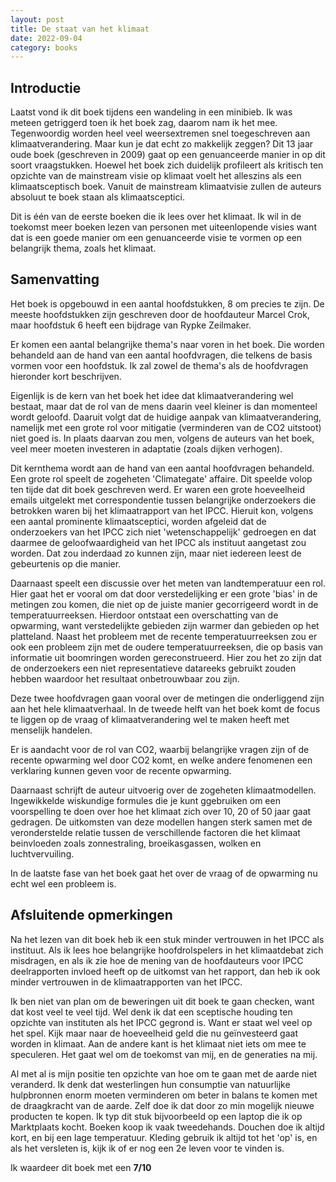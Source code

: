 ```yaml
---
layout: post
title: De staat van het klimaat
date: 2022-09-04
category: books
---
```

## Introductie
Laatst vond ik dit boek tijdens een wandeling in een minibieb. Ik was meteen getriggerd toen ik het boek zag, daarom nam ik het mee. Tegenwoordig worden heel veel weersextremen snel toegeschreven aan klimaatverandering. Maar kun je dat echt zo makkelijk zeggen? Dit 13 jaar oude boek (geschreven in 2009) gaat op een genuanceerde manier in op dit soort vraagstukken. Hoewel het boek zich duidelijk profileert als kritisch ten opzichte van de mainstream visie op klimaat voelt het alleszins als een klimaatsceptisch boek. Vanuit de mainstream klimaatvisie zullen de auteurs absoluut te boek staan als klimaatsceptici. 

Dit is één van de eerste boeken die ik lees over het klimaat. Ik wil in de toekomst meer boeken lezen van personen met uiteenlopende visies want dat is een goede manier om een genuanceerde visie te vormen op een belangrijk thema, zoals het klimaat. 
 
## Samenvatting

Het boek is opgebouwd in een aantal hoofdstukken, 8 om precies te zijn. De meeste hoofdstukken zijn geschreven door de hoofdauteur Marcel Crok, maar hoofdstuk 6 heeft een bijdrage van Rypke Zeilmaker. 

Er komen een aantal belangrijke thema's naar voren in het boek. Die worden behandeld aan de hand van een aantal hoofdvragen, die telkens de basis vormen voor een hoofdstuk. Ik zal zowel de thema's als de hoofdvragen hieronder kort beschrijven.

Eigenlijk is de kern van het boek het idee dat klimaatverandering wel bestaat, maar dat de rol van de mens daarin veel kleiner is dan momenteel wordt geloofd. Daaruit volgt dat de huidige aanpak van klimaatverandering, namelijk met een grote rol voor mitigatie (verminderen van de CO2 uitstoot) niet goed is. In plaats daarvan zou men, volgens de auteurs van het boek, veel meer moeten investeren in adaptatie (zoals dijken verhogen).

Dit kernthema wordt aan de hand van een aantal hoofdvragen behandeld. Een grote rol speelt de zogeheten 'Climategate' affaire. Dit speelde volop ten tijde dat dit boek geschreven werd. Er waren een grote hoeveelheid emails uitgelekt met correspondentie tussen belangrijke onderzoekers die betrokken waren bij het klimaatrapport van het IPCC. Hieruit kon, volgens een aantal prominente klimaatsceptici, worden afgeleid dat de onderzoekers van het IPCC zich niet 'wetenschappelijk' gedroegen en dat daarmee de geloofwaardigheid van het IPCC als instituut aangetast zou worden. Dat zou inderdaad zo kunnen zijn, maar niet iedereen leest de gebeurtenis op die manier. 

Daarnaast speelt een discussie over het meten van landtemperatuur een rol. Hier gaat het er vooral om dat door verstedelijking er een grote 'bias' in de metingen zou komen, die niet op de juiste manier gecorrigeerd wordt in de temperatuurreeksen. Hierdoor ontstaat een overschatting van de opwarming, want verstedelijkte gebieden zijn warmer dan gebieden op het platteland. Naast het probleem met de recente temperatuurreeksen zou er ook een probleem zijn met de oudere temperatuurreeksen, die op basis van informatie uit boomringen worden gereconstrueerd. Hier zou het zo zijn dat de onderzoekers een niet representatieve datareeks gebruikt zouden hebben waardoor het resultaat onbetrouwbaar zou zijn.

Deze twee hoofdvragen gaan vooral over de metingen die onderliggend zijn aan het hele klimaatverhaal. In de tweede helft van het boek komt de focus te liggen op de vraag of klimaatverandering wel te maken heeft met menselijk handelen. 

Er is aandacht voor de rol van CO2, waarbij belangrijke vragen zijn of de recente opwarming wel door CO2 komt, en welke andere fenomenen een verklaring kunnen geven voor de recente opwarming.

Daarnaast schrijft de auteur uitvoerig over de zogeheten klimaatmodellen. Ingewikkelde wiskundige formules die je kunt ggebruiken om een voorspelling te doen over hoe het klimaat zich over 10, 20 of 50 jaar gaat gedragen. De uitkomsten van deze modellen hangen sterk samen met de veronderstelde relatie tussen de verschillende factoren die het klimaat beinvloeden zoals zonnestraling, broeikasgassen, wolken en luchtvervuiling. 

In de laatste fase van het boek gaat het over de vraag of de opwarming nu echt wel een probleem is. 

## Afsluitende opmerkingen

Na het lezen van dit boek heb ik een stuk minder vertrouwen in het IPCC als instituut. Als ik lees hoe belangrijke hoofdrolspelers in het klimaatdebat zich misdragen, en als ik zie hoe de mening van de hoofdauteurs voor IPCC deelrapporten invloed heeft op de uitkomst van het rapport, dan heb ik ook minder vertrouwen in de klimaatrapporten van het IPCC. 

Ik ben niet van plan om de beweringen uit dit boek te gaan checken, want dat kost veel te veel tijd. Wel denk ik dat een sceptische houding ten opzichte van instituten als het IPCC gegrond is. Want er staat wel veel op het spel. Kijk maar naar de hoeveelheid geld die nu geïnvesteerd gaat worden in klimaat. Aan de andere kant is het klimaat niet iets om mee te speculeren. Het gaat wel om de toekomst van mij, en de generaties na mij.

Al met al is mijn positie ten opzichte van hoe om te gaan met de aarde niet veranderd. Ik denk dat westerlingen hun consumptie van natuurlijke hulpbronnen enorm moeten verminderen om beter in balans te komen met de draagkracht van de aarde. Zelf doe ik dat door zo min mogelijk nieuwe producten te kopen. Ik typ dit stuk bijvoorbeeld op een laptop die ik op Marktplaats kocht. Boeken koop ik vaak tweedehands. Douchen doe ik altijd kort, en bij een lage temperatuur. Kleding gebruik ik altijd tot het 'op' is, en als het versleten is, kijk ik of er nog een 2e leven voor te vinden is.

Ik waardeer dit boek met een **7/10**

